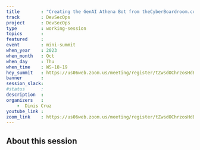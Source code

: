 ```yaml
---
title        : "Creating the GenAI Athena Bot from theCyberBoardroom.com"
track        : DevSecOps
project      : DevSecOps
type         : working-session
topics       :
featured     :
event        : mini-summit
when_year    : 2023
when_month   : Oct
when_day     : Thu
when_time    : WS-18-19
hey_summit   : https://us06web.zoom.us/meeting/register/tZwsdOChrzosHdBJPL6jXWGLEZW5ZCueeZvH
banner       : 
session_slack:
#status      : 
description  :
organizers   :
    -  Dinis Cruz     
youtube_link : 
zoom_link    : https://us06web.zoom.us/meeting/register/tZwsdOChrzosHdBJPL6jXWGLEZW5ZCueeZvH
---
```


## About this session
